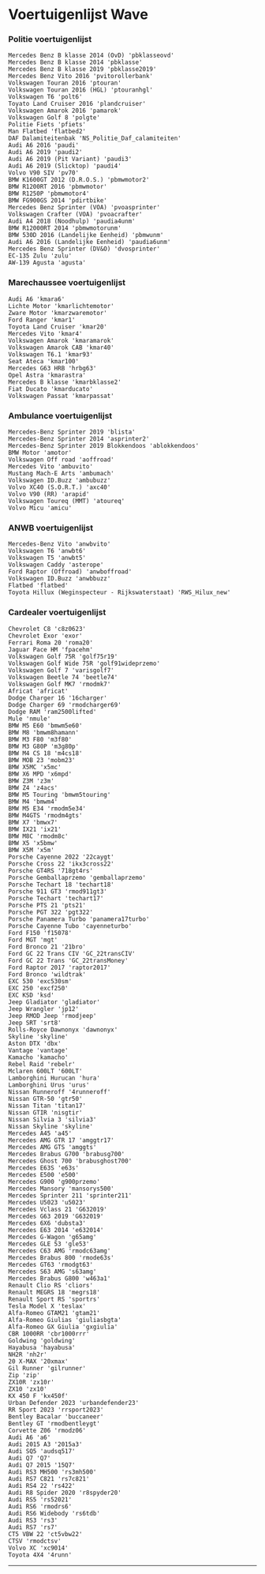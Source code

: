 # Voertuigenlijst Wave

### Politie voertuigenlijst
    Mercedes Benz B klasse 2014 (OvD) 'pbklasseovd'
    Mercedes Benz B klasse 2014 'pbklasse'
    Mercedes Benz B klasse 2019 'pbklasse2019'
    Mercedes Benz Vito 2016 'pvitorollerbank'
    Volkswagen Touran 2016 'ptouran'
    Volkswagen Touran 2016 (HGL) 'ptouranhgl'
    Volkswagen T6 'polt6'
    Toyato Land Cruiser 2016 'plandcruiser'
    Volkswagen Amarok 2016 'pamarok'
    Volkswagen Golf 8 'polgte'
    Politie Fiets 'pfiets'
    Man Flatbed 'flatbed2'
    DAF Dalamiteitenbak 'NS_Politie_Daf_calamiteiten'
    Audi A6 2016 'paudi'
    Audi A6 2019 'paudi2'
    Audi A6 2019 (Pit Variant) 'paudi3'
    Audi A6 2019 (Slicktop) 'paudi4'
    Volvo V90 SIV 'pv70'
    BMW K1600GT 2012 (D.R.O.S.) 'pbmwmotor2'
    BMW R1200RT 2016 'pbmwmotor'
    BMW R1250P 'pbmwmotor4'
    BMW FG900GS 2014 'pdirtbike'
    Mercedes Benz Sprinter (VOA) 'pvoasprinter'
    Volkswagen Crafter (VOA) 'pvoacrafter'
    Audi A4 2018 (Noodhulp) 'paudia4unm'
    BMW R12000RT 2014 'pbmwmotorunm'
    BMW 530D 2016 (Landelijke Eenheid) 'pbmwunm'
    Audi A6 2016 (Landelijke Eenheid) 'paudia6unm'
    Mercedes Benz Sprinter (DV&O) 'dvosprinter'
    EC-135 Zulu 'zulu'
    AW-139 Agusta 'agusta'


### Marechaussee voertuigenlijst
    Audi A6 'kmara6'
    Lichte Motor 'kmarlichtemotor'
    Zware Motor 'kmarzwaremotor'
    Ford Ranger 'kmar1'
    Toyota Land Cruiser 'kmar20'
    Mercedes Vito 'kmar4'
    Volkswagen Amarok 'kmaramarok'
    Volkswagen Amarok CAB 'kmar40'
    Volkswagen T6.1 'kmar93'
    Seat Ateca 'kmar100'
    Mercedes G63 HRB 'hrbg63'
    Opel Astra 'kmarastra'
    Mercedes B klasse 'kmarbklasse2'
    Fiat Ducato 'kmarducato'
    Volkswagen Passat 'kmarpassat'

### Ambulance voertuigenlijst
    Mercedes-Benz Sprinter 2019 'blista'
    Mercedes-Benz Sprinter 2014 'asprinter2'
    Mercedes-Benz Sprinter 2019 Blokkendoos 'ablokkendoos'
    BMW Motor 'amotor'
    Volkswagen Off road 'aoffroad'
    Mercedes Vito 'ambuvito'
    Mustang Mach-E Arts 'ambumach'
    Volkswagen ID.Buzz 'ambubuzz'
    Volvo XC40 (S.O.R.T.) 'axc40'
    Volvo V90 (RR) 'arapid'
    Volkswagen Toureq (MMT) 'atoureq'
    Volvo Micu 'amicu'

### ANWB voertuigenlijst
    Mercedes-Benz Vito 'anwbvito'
    Volkswagen T6 'anwbt6'
    Volkswagen T5 'anwbt5'
    Volkswagen Caddy 'asterope'
    Ford Raptor (Offroad) 'anwboffroad'
    Volkswagen ID.Buzz 'anwbbuzz'
    Flatbed 'flatbed'
    Toyota Hillux (Weginspecteur - Rijkswaterstaat) 'RWS_Hilux_new'

### Cardealer voertuigenlijst
    Chevrolet C8 'c8z0623'
    Chevrolet Exor 'exor'
    Ferrari Roma 20 'roma20'
    Jaguar Pace HM 'fpacehm'
    Volkswagen Golf 75R 'golf75r19'
    Volkswagen Golf Wide 75R 'golf91wideprzemo'
    Volkswagen Golf 7 'varisgolf7'
    Volkswagen Beetle 74 'beetle74'
    Volkswagen Golf MK7 'rmodmk7'
    Africat 'africat'
    Dodge Charger 16 '16charger'
    Dodge Charger 69 'rmodcharger69'
    Dodge RAM 'ram2500lifted'
    Mule 'nmule'
    BMW M5 E60 'bmwm5e60'
    BMW M8 'bmwm8hamann'
    BMW M3 F80 'm3f80'
    BMW M3 G80P 'm3g80p'
    BMW M4 CS 18 'm4cs18'
    BMW MOB 23 'mobm23'
    BMW X5MC 'x5mc'
    BMW X6 MPD 'x6mpd'
    BMW Z3M 'z3m'
    BMW Z4 'z4acs'
    BMW M5 Touring 'bmwm5touring'
    BMW M4 'bmwm4'
    BMW M5 E34 'rmodm5e34'
    BMW M4GTS 'rmodm4gts'
    BMW X7 'bmwx7'
    BMW IX21 'ix21'
    BMW M8C 'rmodm8c'
    BMW X5 'x5bmw'
    BMW X5M 'x5m'
    Porsche Cayenne 2022 '22caygt'
    Porsche Cross 22 'ikx3cross22'
    Porsche GT4RS '718gt4rs'
    Porsche Gemballaprzemo 'gemballaprzemo'
    Porsche Techart 18 'techart18'
    Porsche 911 GT3 'rmod911gt3'
    Porsche Techart 'techart17'
    Porsche PTS 21 'pts21'
    Porsche PGT 322 'pgt322'
    Porsche Panamera Turbo 'panamera17turbo'
    Porsche Cayenne Tubo 'cayenneturbo'
    Ford F150 'f15078'
    Ford MGT 'mgt'
    Ford Bronco 21 '21bro'
    Ford GC 22 Trans CIV 'GC_22transCIV'
    Ford GC 22 Trans 'GC_22transMoney'
    Ford Raptor 2017 'raptor2017'
    Ford Bronco 'wildtrak'
    EXC 530 'exc530sm'
    EXC 250 'excf250'
    EXC KSD 'ksd'
    Jeep Gladiator 'gladiator'
    Jeep Wrangler 'jp12'
    Jeep RMOD Jeep 'rmodjeep'
    Jeep SRT 'srt8'
    Rolls-Royce Dawnonyx 'dawnonyx'
    Skyline 'skyline'
    Aston DTX 'dbx'
    Vantage 'vantage'
    Kamacho 'kamacho'
    Rebel Raid 'rebelr'
    Mclaren 600LT '600LT'
    Lamborghini Hurucan 'hura'
    Lamborghini Urus 'urus'
    Nissan Runneroff '4runneroff'
    Nissan GTR-50 'gtr50'
    Nissan Titan 'titan17'
    Nissan GTIR 'nisgtir'
    Nissan Silvia 3 'silvia3'
    Nissan Skyline 'skyline'
    Mercedes A45 'a45'
    Mercedes AMG GTR 17 'amggtr17'
    Mercedes AMG GTS 'amggts'
    Mercedes Brabus G700 'brabusg700'
    Mercedes Ghost 700 'brabusghost700'
    Mercedes E63S 'e63s'
    Mercedes E500 'e500'
    Mercedes G900 'g900przemo'
    Mercedes Mansory 'mansorys500'
    Mercedes Sprinter 211 'sprinter211'
    Mercedes U5023 'u5023'
    Mercedes Vclass 21 'G632019'
    Mercedes G63 2019 'G632019'
    Mercedes 6X6 'dubsta3'
    Mercedes E63 2014 'e632014'
    Mercedes G-Wagon 'g65amg'
    Mercedes GLE 53 'gle53'
    Mercedes C63 AMG 'rmodc63amg'
    Mercedes Brabus 800 'rmode63s'
    Mercedes GT63 'rmodgt63'
    Mercedes S63 AMG 's63amg'
    Mercedes Brabus G800 'w463a1'
    Renault Clio RS 'cliors'
    Renault MEGRS 18 'megrs18'
    Renault Sport RS 'sportrs'
    Tesla Model X 'teslax'
    Alfa-Romeo GTAM21 'gtam21'
    Alfa-Romeo Giulias 'giuliasbgta'
    Alfa-Romeo GX Giulia 'gxgiulia'
    CBR 1000RR 'cbr1000rrr'
    Goldwing 'goldwing'
    Hayabusa 'hayabusa'
    NH2R 'nh2r'
    20 X-MAX '20xmax'
    Gil Runner 'gilrunner'
    Zip 'zip'
    ZX10R 'zx10r'
    ZX10 'zx10'
    KX 450 F 'kx450f'
    Urban Defender 2023 'urbandefender23'
    RR Sport 2023 'rrsport2023'
    Bentley Bacalar 'buccaneer'
    Bentley GT 'rmodbentleygt'
    Corvette Z06 'rmodz06'
    Audi A6 'a6'
    Audi 2015 A3 '2015a3'
    Audi SQ5 'audsq517'
    Audi Q7 'Q7'
    Audi Q7 2015 '15Q7'
    Audi RS3 MH500 'rs3mh500'
    Audi RS7 C821 'rs7c821'
    Audi RS4 22 'rs422'
    Audi R8 Spider 2020 'r8spyder20'
    Audi RS5 'rs52021'
    Audi RS6 'rmodrs6'
    Audi RS6 Widebody 'rs6tdb'
    Audi RS3 'rs3'
    Audi RS7 'rs7'
    CT5 VBW 22 'ct5vbw22'
    CTSV 'rmodctsv'
    Volvo XC 'xc9014'
    Toyota 4X4 '4runn'
    
    
---------------------
